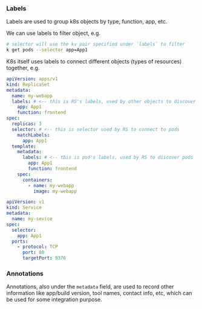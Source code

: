 ### Labels
Labels are used to group k8s objects by type, function, app, etc.

We can use labels to filter object, e.g.
```bash
# selector will use the kv pair specified under `labels` to filter
k get pods --selector app=App1
```

K8s itself uses labels to connect different objects (types of resources) together, e.g.
```yaml
apiVersion: apps/v1
kind: ReplicaSet
metadata:
  name: my-webapp
  labels: # <-- this is RS's labels, used by other objects to discover RS
    app: App1
    function: frontend
spec:
  replicas: 3
  selector: # <-- this is selector used by RS to connect to pods
    matchLabels:
      app: App1
  template:
    metadata:
      labels: # <-- this is pod's labels, used by RS to discover pods
        app: App1
        function: frontend
    spec:
      containers:
        - name: my-webapp
          image: my-webapp
```
```yaml
apiVersion: v1
kind: Service
metadata:
  name: my-sevice
spec:
  selector:
    app: App1
  ports:
    - protocol: TCP
      port: 80
      targetPort: 9376
```


### Annotations
Annotations, also under the `metadata` field, are used to record other information like app/build version, tool names, contact info, etc, which can be used for some integration purpose.
